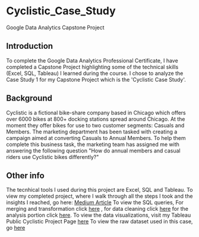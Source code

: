 # Cyclistic_Case_Study
Google Data Analytics Capstone Project
## Introduction
To complete the Google Data Analytics Professional Certificate, I have completed a Capstone Project highlighting some of the technical skills (Excel, SQL, Tableau) I learned during the course. I chose to analyze the Case Study 1 for my Capstone Project which is the 'Cyclistic Case Study'.

## Background
Cyclistic is a fictional bike-share company based in Chicago which offers over 6000 bikes at 800+ docking stations spread around Chicago. At the moment they offer bikes for use to two customer segments: Casuals and Members.
The marketing department has been tasked with creating a campaign aimed at converting Casuals to Annual Members. 
To help them complete this business task, the marketing team has assigned me with answering the following question "How do annual members and casual riders use Cyclistic bikes differently?"

## Other info
The tecnhical tools I used during this project are Excel, SQL and Tableau.
To view my completed project, where I walk through all the steps I took and the insights I reached, go here: [Medium Article](https://medium.com/p/af68dea25338/edit)
To view the SQL queries, For merging and transformation click [here]() , for data cleaning click [here]() for the analysis portion click [here]().
To view the data visualizations, visit my Tableau Public Cyclistic Project Page [here]()
To view the raw dataset used in this case, go [here](https://divvy-tripdata.s3.amazonaws.com/index.html)
